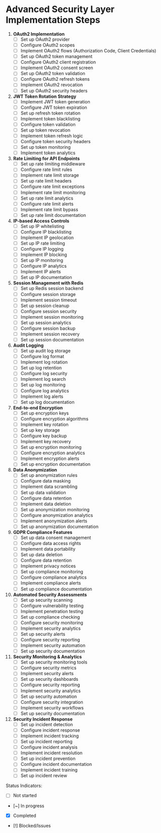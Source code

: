 # Advanced Security Layer Implementation Steps

1. **OAuth2 Implementation**
   - [ ] Set up OAuth2 provider
   - [ ] Configure OAuth2 scopes
   - [ ] Implement OAuth2 flows (Authorization Code, Client Credentials)
   - [ ] Set up OAuth2 token management
   - [ ] Configure OAuth2 client registration
   - [ ] Implement OAuth2 consent screen
   - [ ] Set up OAuth2 token validation
   - [ ] Configure OAuth2 refresh tokens
   - [ ] Implement OAuth2 revocation
   - [ ] Set up OAuth2 security headers

2. **JWT Token Rotation Strategy**
   - [ ] Implement JWT token generation
   - [ ] Configure JWT token expiration
   - [ ] Set up refresh token rotation
   - [ ] Implement token blacklisting
   - [ ] Configure token validation
   - [ ] Set up token revocation
   - [ ] Implement token refresh logic
   - [ ] Configure token security headers
   - [ ] Set up token monitoring
   - [ ] Implement token analytics

3. **Rate Limiting for API Endpoints**
   - [ ] Set up rate limiting middleware
   - [ ] Configure rate limit rules
   - [ ] Implement rate limit storage
   - [ ] Set up rate limit headers
   - [ ] Configure rate limit exceptions
   - [ ] Implement rate limit monitoring
   - [ ] Set up rate limit analytics
   - [ ] Configure rate limit alerts
   - [ ] Implement rate limit bypass
   - [ ] Set up rate limit documentation

4. **IP-based Access Controls**
   - [ ] Set up IP whitelisting
   - [ ] Configure IP blacklisting
   - [ ] Implement IP geolocation
   - [ ] Set up IP rate limiting
   - [ ] Configure IP logging
   - [ ] Implement IP blocking
   - [ ] Set up IP monitoring
   - [ ] Configure IP analytics
   - [ ] Implement IP alerts
   - [ ] Set up IP documentation

5. **Session Management with Redis**
   - [ ] Set up Redis session backend
   - [ ] Configure session storage
   - [ ] Implement session timeout
   - [ ] Set up session cleanup
   - [ ] Configure session security
   - [ ] Implement session monitoring
   - [ ] Set up session analytics
   - [ ] Configure session backup
   - [ ] Implement session recovery
   - [ ] Set up session documentation

6. **Audit Logging**
   - [ ] Set up audit log storage
   - [ ] Configure log format
   - [ ] Implement log rotation
   - [ ] Set up log retention
   - [ ] Configure log security
   - [ ] Implement log search
   - [ ] Set up log monitoring
   - [ ] Configure log analytics
   - [ ] Implement log alerts
   - [ ] Set up log documentation

7. **End-to-end Encryption**
   - [ ] Set up encryption keys
   - [ ] Configure encryption algorithms
   - [ ] Implement key rotation
   - [ ] Set up key storage
   - [ ] Configure key backup
   - [ ] Implement key recovery
   - [ ] Set up encryption monitoring
   - [ ] Configure encryption analytics
   - [ ] Implement encryption alerts
   - [ ] Set up encryption documentation

8. **Data Anonymization**
   - [ ] Set up anonymization rules
   - [ ] Configure data masking
   - [ ] Implement data scrambling
   - [ ] Set up data validation
   - [ ] Configure data retention
   - [ ] Implement data deletion
   - [ ] Set up anonymization monitoring
   - [ ] Configure anonymization analytics
   - [ ] Implement anonymization alerts
   - [ ] Set up anonymization documentation

9. **GDPR Compliance Features**
   - [ ] Set up data consent management
   - [ ] Configure data access rights
   - [ ] Implement data portability
   - [ ] Set up data deletion
   - [ ] Configure data retention
   - [ ] Implement privacy notices
   - [ ] Set up compliance monitoring
   - [ ] Configure compliance analytics
   - [ ] Implement compliance alerts
   - [ ] Set up compliance documentation

10. **Automated Security Assessments**
    - [ ] Set up security scanning
    - [ ] Configure vulnerability testing
    - [ ] Implement penetration testing
    - [ ] Set up compliance checking
    - [ ] Configure security monitoring
    - [ ] Implement security analytics
    - [ ] Set up security alerts
    - [ ] Configure security reporting
    - [ ] Implement security automation
    - [ ] Set up security documentation

11. **Security Monitoring & Analytics**
    - [ ] Set up security monitoring tools
    - [ ] Configure security metrics
    - [ ] Implement security alerts
    - [ ] Set up security dashboards
    - [ ] Configure security reporting
    - [ ] Implement security analytics
    - [ ] Set up security automation
    - [ ] Configure security integration
    - [ ] Implement security workflows
    - [ ] Set up security documentation

12. **Security Incident Response**
    - [ ] Set up incident detection
    - [ ] Configure incident response
    - [ ] Implement incident tracking
    - [ ] Set up incident reporting
    - [ ] Configure incident analysis
    - [ ] Implement incident resolution
    - [ ] Set up incident prevention
    - [ ] Configure incident documentation
    - [ ] Implement incident training
    - [ ] Set up incident review

Status Indicators:
- [ ] Not started
- [~] In progress
- [x] Completed
- [!] Blocked/Issues 
